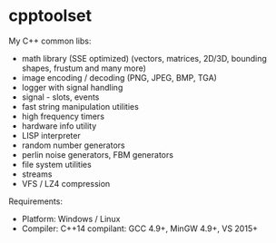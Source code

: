 cpptoolset
==========

My C++ common libs:
- math library (SSE optimized) (vectors, matrices, 2D/3D, bounding shapes, frustum and many more)
- image encoding / decoding (PNG, JPEG, BMP, TGA)
- logger with signal handling
- signal - slots, events
- fast string manipulation utilities
- high frequency timers
- hardware info utility
- LISP interpreter
- random number generators
- perlin noise generators, FBM generators
- file system utilities
- streams
- VFS / LZ4 compression

Requirements:
- Platform: Windows / Linux
- Compiler: C++14 compilant: GCC 4.9+, MinGW 4.9+, VS 2015+